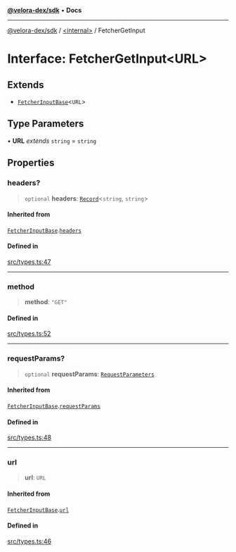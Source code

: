 [**@velora-dex/sdk**](../../README.md) • **Docs**

***

[@velora-dex/sdk](../../globals.md) / [\<internal\>](../README.md) / FetcherGetInput

# Interface: FetcherGetInput\<URL\>

## Extends

- [`FetcherInputBase`](FetcherInputBase.md)\<`URL`\>

## Type Parameters

• **URL** *extends* `string` = `string`

## Properties

### headers?

> `optional` **headers**: [`Record`](../type-aliases/Record.md)\<`string`, `string`\>

#### Inherited from

[`FetcherInputBase`](FetcherInputBase.md).[`headers`](FetcherInputBase.md#headers)

#### Defined in

[src/types.ts:47](https://github.com/VeloraDEX/sdk/blob/master/src/types.ts#L47)

***

### method

> **method**: `"GET"`

#### Defined in

[src/types.ts:52](https://github.com/VeloraDEX/sdk/blob/master/src/types.ts#L52)

***

### requestParams?

> `optional` **requestParams**: [`RequestParameters`](../type-aliases/RequestParameters.md)

#### Inherited from

[`FetcherInputBase`](FetcherInputBase.md).[`requestParams`](FetcherInputBase.md#requestparams)

#### Defined in

[src/types.ts:48](https://github.com/VeloraDEX/sdk/blob/master/src/types.ts#L48)

***

### url

> **url**: `URL`

#### Inherited from

[`FetcherInputBase`](FetcherInputBase.md).[`url`](FetcherInputBase.md#url)

#### Defined in

[src/types.ts:46](https://github.com/VeloraDEX/sdk/blob/master/src/types.ts#L46)
